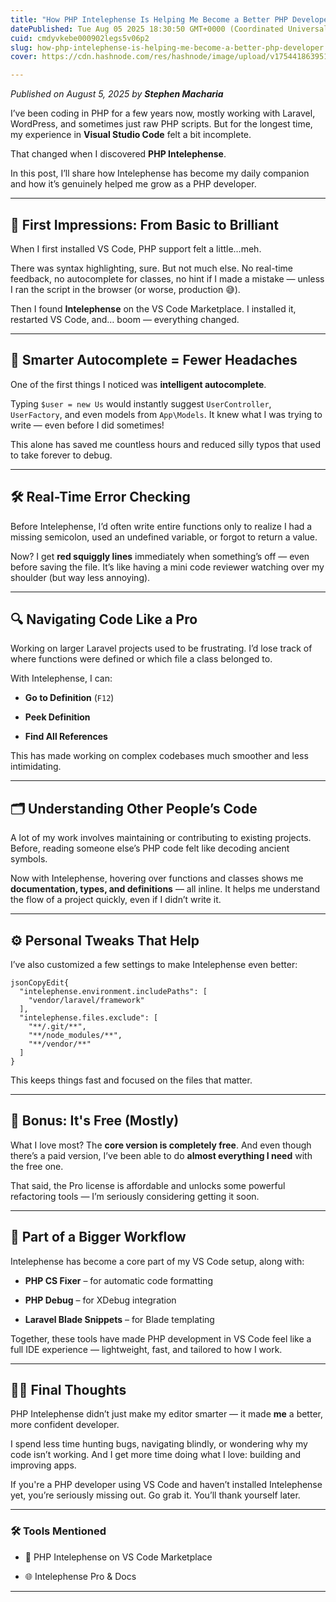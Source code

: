 ```yaml
---
title: "How PHP Intelephense Is Helping Me Become a Better PHP Developer"
datePublished: Tue Aug 05 2025 18:30:50 GMT+0000 (Coordinated Universal Time)
cuid: cmdyvkebe000902legs5v06p2
slug: how-php-intelephense-is-helping-me-become-a-better-php-developer
cover: https://cdn.hashnode.com/res/hashnode/image/upload/v1754418639512/45d08722-ea43-4139-bf3c-4bdc7c4d8ceb.jpeg

---
```


*Published on August 5, 2025 by* ***Stephen Macharia***

I’ve been coding in PHP for a few years now, mostly working with Laravel, WordPress, and sometimes just raw PHP scripts. But for the longest time, my experience in **Visual Studio Code** felt a bit incomplete.

That changed when I discovered **PHP Intelephense**.

In this post, I’ll share how Intelephense has become my daily companion and how it’s genuinely helped me grow as a PHP developer.

---

## 🚀 First Impressions: From Basic to Brilliant

When I first installed VS Code, PHP support felt a little…meh.

There was syntax highlighting, sure. But not much else. No real-time feedback, no autocomplete for classes, no hint if I made a mistake — unless I ran the script in the browser (or worse, production 😅).

Then I found **Intelephense** on the VS Code Marketplace. I installed it, restarted VS Code, and… boom — everything changed.

---

## 🧠 Smarter Autocomplete = Fewer Headaches

One of the first things I noticed was **intelligent autocomplete**.

Typing `$user = new Us` would instantly suggest `UserController`, `UserFactory`, and even models from `App\Models`. It knew what I was trying to write — even before I did sometimes!

This alone has saved me countless hours and reduced silly typos that used to take forever to debug.

---

## 🛠️ Real-Time Error Checking

Before Intelephense, I’d often write entire functions only to realize I had a missing semicolon, used an undefined variable, or forgot to return a value.

Now? I get **red squiggly lines** immediately when something’s off — even before saving the file. It’s like having a mini code reviewer watching over my shoulder (but way less annoying).

---

## 🔍 Navigating Code Like a Pro

Working on larger Laravel projects used to be frustrating. I’d lose track of where functions were defined or which file a class belonged to.

With Intelephense, I can:

* **Go to Definition** (`F12`)
    
* **Peek Definition**
    
* **Find All References**
    

This has made working on complex codebases much smoother and less intimidating.

---

## 🗂️ Understanding Other People’s Code

A lot of my work involves maintaining or contributing to existing projects. Before, reading someone else’s PHP code felt like decoding ancient symbols.

Now with Intelephense, hovering over functions and classes shows me **documentation, types, and definitions** — all inline. It helps me understand the flow of a project quickly, even if I didn’t write it.

---

## ⚙️ Personal Tweaks That Help

I’ve also customized a few settings to make Intelephense even better:

```plaintext
jsonCopyEdit{
  "intelephense.environment.includePaths": [
    "vendor/laravel/framework"
  ],
  "intelephense.files.exclude": [
    "**/.git/**",
    "**/node_modules/**",
    "**/vendor/**"
  ]
}
```

This keeps things fast and focused on the files that matter.

---

## 💸 Bonus: It's Free (Mostly)

What I love most? The **core version is completely free**. And even though there’s a paid version, I’ve been able to do **almost everything I need** with the free one.

That said, the Pro license is affordable and unlocks some powerful refactoring tools — I’m seriously considering getting it soon.

---

## 🧩 Part of a Bigger Workflow

Intelephense has become a core part of my VS Code setup, along with:

* **PHP CS Fixer** – for automatic code formatting
    
* **PHP Debug** – for XDebug integration
    
* **Laravel Blade Snippets** – for Blade templating
    

Together, these tools have made PHP development in VS Code feel like a full IDE experience — lightweight, fast, and tailored to how I work.

---

## 👨‍💻 Final Thoughts

PHP Intelephense didn’t just make my editor smarter — it made **me** a better, more confident developer.

I spend less time hunting bugs, navigating blindly, or wondering why my code isn’t working. And I get more time doing what I love: building and improving apps.

If you're a PHP developer using VS Code and haven’t installed Intelephense yet, you’re seriously missing out. Go grab it. You’ll thank yourself later.

---

### 🛠️ Tools Mentioned

* 🔗 PHP Intelephense on VS Code Marketplace
    
* 🌐 Intelephense Pro & Docs
    

---